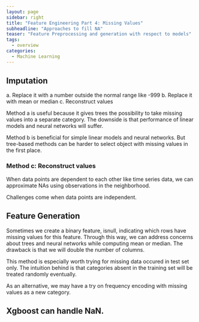 ```yaml
---
layout: page
sidebar: right
title: "Feature Engineering Part 4: Missing Values"
subheadline: "Approaches to fill NA"
teaser: "Feature Preprocessing and generation with respect to models"
tags:
  - overview
categories:
  - Machine Learning
---
```


## Imputation

a. Replace it with a number outside the normal range like -999 
b. Replace it with mean or median
c. Reconstruct values

Method a is useful because it gives trees the possibility to take missing values into a separate category. The downside is that performance of linear models and neural networks will suffer.

Method b is beneficial for simple linear models and neural networks. But tree-based methods can be harder to select object with missing values in the first place.

### Method c: Reconstruct values

When data points are dependent to each other like time series data, we can approximate NAs using observations in the neighborhood.

Challenges come when data points are independent.


## Feature Generation

Sometimes we create a binary feature, isnull, indicating which rows have missing values for this feature. Through this way, we can address concerns about trees and neural networks while computing mean or median. The drawback is that we will double the number of columns.

This method is especially worth trying for missing data occured in test set only. The intuition behind is that categories absent in the training set will be treated randomly eventually.

As an alternative, we may have a try on frequency encoding with missing values as a new category. 

## Xgboost can handle NaN. 




